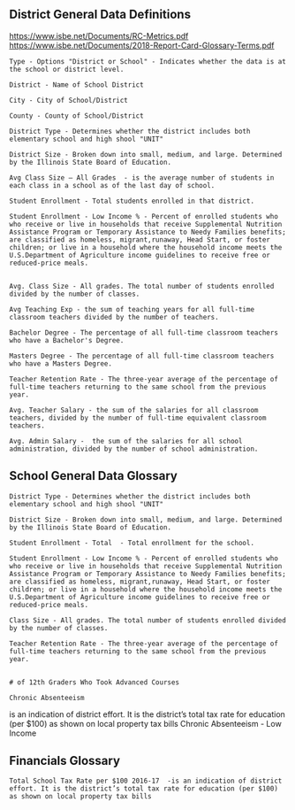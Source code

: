 
## District General Data Definitions    

https://www.isbe.net/Documents/RC-Metrics.pdf
https://www.isbe.net/Documents/2018-Report-Card-Glossary-Terms.pdf


    Type - Options "District or School" - Indicates whether the data is at the school or district level. 

    District - Name of School District 

    City - City of School/District 

    County - County of School/District 

    District Type - Determines whether the district includes both elementary school and high shool "UNIT" 

    District Size - Broken down into small, medium, and large. Determined by the Illinois State Board of Education. 

    Avg Class Size – All Grades  - is the average number of students in each class in a school as of the last day of school.

    Student Enrollment - Total students enrolled in that district. 

    Student Enrollment - Low Income % - Percent of enrolled students who who receive or live in households that receive Supplemental Nutrition Assistance Program or Temporary Assistance to Needy Families benefits; are classified as homeless, migrant,runaway, Head Start, or foster children; or live in a household where the household income meets the U.S.Department of Agriculture income guidelines to receive free or reduced-price meals.


    Avg. Class Size - All grades. The total number of students enrolled divided by the number of classes. 

    Avg Teaching Exp - the sum of teaching years for all full-time classroom teachers divided by the number of teachers. 

    Bachelor Degree - The percentage of all full-time classroom teachers who have a Bachelor's Degree. 

    Masters Degree - The percentage of all full-time classroom teachers who have a Masters Degree. 

    Teacher Retention Rate - The three-year average of the percentage of full-time teachers returning to the same school from the previous year. 

    Avg. Teacher Salary - the sum of the salaries for all classroom teachers, divided by the number of full-time equivalent classroom teachers.

    Avg. Admin Salary -  the sum of the salaries for all school administration, divided by the number of school administration.



## School General Data Glossary 


    District Type - Determines whether the district includes both elementary school and high shool "UNIT" 

    District Size - Broken down into small, medium, and large. Determined by the Illinois State Board of Education. 

    Student Enrollment - Total	- Total enrollment for the school. 

    Student Enrollment - Low Income % - Percent of enrolled students who who receive or live in households that receive Supplemental Nutrition Assistance Program or Temporary Assistance to Needy Families benefits; are classified as homeless, migrant,runaway, Head Start, or foster children; or live in a household where the household income meets the U.S.Department of Agriculture income guidelines to receive free or reduced-price meals.

    Class Size - All grades. The total number of students enrolled divided by the number of classes. 

    Teacher Retention Rate - The three-year average of the percentage of full-time teachers returning to the same school from the previous year. 
 
 
    # of 12th Graders Who Took Advanced Courses

    Chronic Absenteeism	

is an indication of district effort. It is the district’s total tax rate for education (per
$100) as shown on local property tax bills
Chronic Absenteeism - Low Income


## Financials Glossary 

    Total School Tax Rate per $100 2016-17	-is an indication of district effort. It is the district’s total tax rate for education (per $100) as shown on local property tax bills